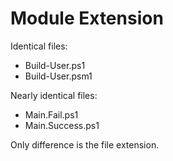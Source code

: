 # Module Extension

Identical files:
* Build-User.ps1
* Build-User.psm1

Nearly identical files:
* Main.Fail.ps1
* Main.Success.ps1

Only difference is the file extension.

